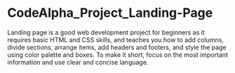 # CodeAlpha_Project_Landing-Page
 Landing page is a good web development project for beginners as it requires basic HTML and CSS skills, and teaches you how to add columns, divide sections, arrange items, add headers and footers, and style the page using color palette and boxes. To make it short, focus on the most important information and use clear and concise language.
